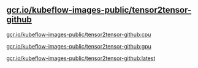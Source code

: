 
[gcr.io/kubeflow-images-public/tensor2tensor-github](https://hub.docker.com/r/anjia0532/kubeflow-images-public.tensor2tensor-github/tags/)
-----


[gcr.io/kubeflow-images-public/tensor2tensor-github:cpu](https://hub.docker.com/r/anjia0532/kubeflow-images-public.tensor2tensor-github/tags/)


[gcr.io/kubeflow-images-public/tensor2tensor-github:gpu](https://hub.docker.com/r/anjia0532/kubeflow-images-public.tensor2tensor-github/tags/)


[gcr.io/kubeflow-images-public/tensor2tensor-github:latest](https://hub.docker.com/r/anjia0532/kubeflow-images-public.tensor2tensor-github/tags/)


